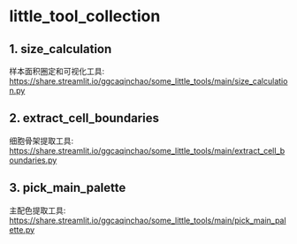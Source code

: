 # little_tool_collection

## 1. size_calculation  
样本面积圈定和可视化工具:  
https://share.streamlit.io/ggcaqinchao/some_little_tools/main/size_calculation.py

## 2. extract_cell_boundaries  
细胞骨架提取工具:  
https://share.streamlit.io/ggcaqinchao/some_little_tools/main/extract_cell_boundaries.py

## 3. pick_main_palette  
主配色提取工具:  
https://share.streamlit.io/ggcaqinchao/some_little_tools/main/pick_main_palette.py
